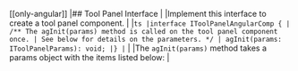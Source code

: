 [[only-angular]]
|## Tool Panel Interface
|
|Implement this interface to create a tool panel component.
|
|`ts |interface IToolPanelAngularComp { | /** The agInit(params) method is called on the tool panel component once. | See below for details on the parameters. */ | agInit(params: IToolPanelParams): void; |} |`
|
|The `agInit(params)` method takes a params object with the items listed below:
|
